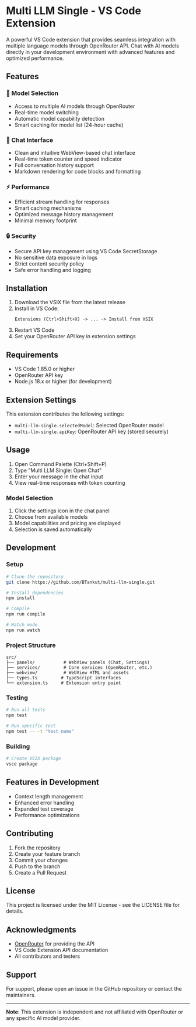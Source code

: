 # Multi LLM Single - VS Code Extension

A powerful VS Code extension that provides seamless integration with multiple language models through OpenRouter API. Chat with AI models directly in your development environment with advanced features and optimized performance.

## Features

### 🤖 Model Selection
- Access to multiple AI models through OpenRouter
- Real-time model switching
- Automatic model capability detection
- Smart caching for model list (24-hour cache)

### 💬 Chat Interface
- Clean and intuitive WebView-based chat interface
- Real-time token counter and speed indicator
- Full conversation history support
- Markdown rendering for code blocks and formatting

### ⚡ Performance
- Efficient stream handling for responses
- Smart caching mechanisms
- Optimized message history management
- Minimal memory footprint

### 🔒 Security
- Secure API key management using VS Code SecretStorage
- No sensitive data exposure in logs
- Strict content security policy
- Safe error handling and logging

## Installation

1. Download the VSIX file from the latest release
2. Install in VS Code:
   ```
   Extensions (Ctrl+Shift+X) -> ... -> Install from VSIX
   ```
3. Restart VS Code
4. Set your OpenRouter API key in extension settings

## Requirements

- VS Code 1.85.0 or higher
- OpenRouter API key
- Node.js 18.x or higher (for development)

## Extension Settings

This extension contributes the following settings:

* `multi-llm-single.selectedModel`: Selected OpenRouter model
* `multi-llm-single.apiKey`: OpenRouter API key (stored securely)

## Usage

1. Open Command Palette (Ctrl+Shift+P)
2. Type "Multi LLM Single: Open Chat"
3. Enter your message in the chat input
4. View real-time responses with token counting

### Model Selection
1. Click the settings icon in the chat panel
2. Choose from available models
3. Model capabilities and pricing are displayed
4. Selection is saved automatically

## Development

### Setup
```bash
# Clone the repository
git clone https://github.com/BTankut/multi-llm-single.git

# Install dependencies
npm install

# Compile
npm run compile

# Watch mode
npm run watch
```

### Project Structure
```
src/
├── panels/           # WebView panels (Chat, Settings)
├── services/         # Core services (OpenRouter, etc.)
├── webview/          # WebView HTML and assets
├── types.ts         # TypeScript interfaces
└── extension.ts     # Extension entry point
```

### Testing
```bash
# Run all tests
npm test

# Run specific test
npm test -- -t "test name"
```

### Building
```bash
# Create VSIX package
vsce package
```

## Features in Development

- Context length management
- Enhanced error handling
- Expanded test coverage
- Performance optimizations

## Contributing

1. Fork the repository
2. Create your feature branch
3. Commit your changes
4. Push to the branch
5. Create a Pull Request

## License

This project is licensed under the MIT License - see the LICENSE file for details.

## Acknowledgments

- [OpenRouter](https://openrouter.ai/) for providing the API
- VS Code Extension API documentation
- All contributors and testers

## Support

For support, please open an issue in the GitHub repository or contact the maintainers.

---

**Note**: This extension is independent and not affiliated with OpenRouter or any specific AI model provider.
